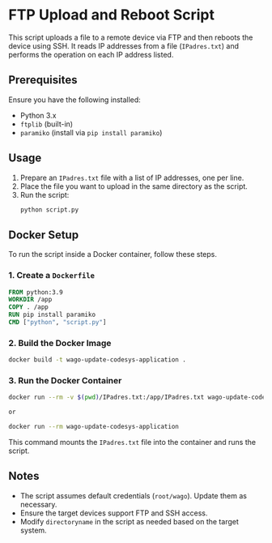 # FTP Upload and Reboot Script

This script uploads a file to a remote device via FTP and then reboots the device using SSH. It reads IP addresses from a file (`IPadres.txt`) and performs the operation on each IP address listed.

## Prerequisites

Ensure you have the following installed:
- Python 3.x
- `ftplib` (built-in)
- `paramiko` (install via `pip install paramiko`)

## Usage

1. Prepare an `IPadres.txt` file with a list of IP addresses, one per line.
2. Place the file you want to upload in the same directory as the script.
3. Run the script:
   ```sh
   python script.py
   ```

## Docker Setup

To run the script inside a Docker container, follow these steps.

### 1. Create a `Dockerfile`

```dockerfile
FROM python:3.9
WORKDIR /app
COPY . /app
RUN pip install paramiko
CMD ["python", "script.py"]
```

### 2. Build the Docker Image

```sh
docker build -t wago-update-codesys-application .
```

### 3. Run the Docker Container

```sh
docker run --rm -v $(pwd)/IPadres.txt:/app/IPadres.txt wago-update-codesys-application .

or

docker run --rm wago-update-codesys-application
```

This command mounts the `IPadres.txt` file into the container and runs the script.

## Notes
- The script assumes default credentials (`root/wago`). Update them as necessary.
- Ensure the target devices support FTP and SSH access.
- Modify `directoryname` in the script as needed based on the target system.
